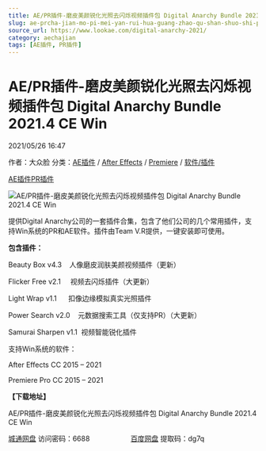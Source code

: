 ```yaml
---
title: AE/PR插件-磨皮美颜锐化光照去闪烁视频插件包 Digital Anarchy Bundle 2021.4 CE Win
slug: ae-prcha-jian-mo-pi-mei-yan-rui-hua-guang-zhao-qu-shan-shuo-shi-pin-cha-jian-bao-digital-anarchy-bundle-2021-4-ce-win
source_url: https://www.lookae.com/digital-anarchy-2021/
category: aechajian
tags: [AE插件, PR插件]
---
```

# AE/PR插件-磨皮美颜锐化光照去闪烁视频插件包 Digital Anarchy Bundle 2021.4 CE Win

2021/05/26 16:47

作者：大众脸
分类：[AE插件](https://www.lookae.com/after-effects/aechajian/) / [After Effects](https://www.lookae.com/after-effects/) / [Premiere](https://www.lookae.com/qitarjcj/premierezy/) / [软件/插件](https://www.lookae.com/qitarjcj/)

[AE插件](https://www.lookae.com/tag/ae%e6%8f%92%e4%bb%b6/)[PR插件](https://www.lookae.com/tag/pr%e6%8f%92%e4%bb%b6/)

![AE/PR插件-磨皮美颜锐化光照去闪烁视频插件包 Digital Anarchy Bundle 2021.4 CE Win](https://www.lookae.com/wp-content/uploads/2018/09/Flicker-Free116.jpg "AE/PR插件-磨皮美颜锐化光照去闪烁视频插件包Digital Anarchy Bundle 2018插图")

提供Digital Anarchy公司的一套插件合集，包含了他们公司的几个常用插件，支持Win系统的PR和AE软件。插件由Team V.R提供，一键安装即可使用。

**包含插件：**

Beauty Box v4.3    人像磨皮润肤美颜视频插件（更新）

Flicker Free v2.1     视频去闪烁插件（大更新）

Light Wrap v1.1      扣像边缘模拟真实光照插件

Power Search v2.0    元数据搜索工具（仅支持PR）（大更新）

Samurai Sharpen v1.1  视频智能锐化插件

支持Win系统的软件：

After Effects CC 2015 – 2021

Premiere Pro CC 2015 – 2021

**【下载地址】**

AE/PR插件-磨皮美颜锐化光照去闪烁视频插件包 Digital Anarchy Bundle 2021.4 CE Win

[城通网盘](https://089u.com/f/680462-497263139-13c198) 访问密码：6688                     [百度网盘](https://pan.baidu.com/s/1Lt0vVG7oUdE5TK8Tl1ktwQ) 提取码：dg7q
